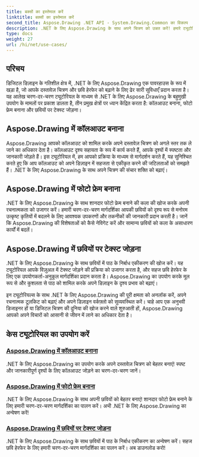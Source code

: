 ```yaml
---
title: बक्सों का इस्तेमाल करें
linktitle: बक्सों का इस्तेमाल करें
second_title: Aspose.Drawing .NET API - System.Drawing.Common का विकल्प
description: .NET के लिए Aspose.Drawing के साथ अपने चित्रण को उन्नत करें! हमारे ट्यूटोरियल के साथ कॉलआउट जोड़ें, शानदार फ़्रेम बनाएं और टेक्स्ट को छवियों में सहजता से एकीकृत करें।
type: docs
weight: 27
url: /hi/net/use-cases/
---
```

## परिचय

डिजिटल डिज़ाइन के गतिशील क्षेत्र में, .NET के लिए Aspose.Drawing एक पावरहाउस के रूप में खड़ा है, जो आपके दस्तावेज़ चित्रण और छवि हेरफेर को बढ़ाने के लिए ढेर सारी सुविधाएँ प्रदान करता है। यह आलेख चरण-दर-चरण ट्यूटोरियल के माध्यम से .NET के लिए Aspose.Drawing के बहुमुखी उपयोग के मामलों पर प्रकाश डालता है, तीन प्रमुख क्षेत्रों पर ध्यान केंद्रित करता है: कॉलआउट बनाना, फोटो फ्रेम बनाना और छवियों पर टेक्स्ट जोड़ना।

## Aspose.Drawing में कॉलआउट बनाना

Aspose.Drawing आपको कॉलआउट को शामिल करके अपने दस्तावेज़ चित्रण को अगले स्तर तक ले जाने का अधिकार देता है। कॉलआउट दृश्य सहायता के रूप में कार्य करते हैं, आपके दृश्यों में स्पष्टता और जानकारी जोड़ते हैं। इस ट्यूटोरियल में, हम आपको प्रक्रिया के माध्यम से मार्गदर्शन करते हैं, यह सुनिश्चित करते हुए कि आप कॉलआउट को अपने डिज़ाइन में सहजता से एकीकृत करने की जटिलताओं को समझते हैं। .NET के लिए Aspose.Drawing के साथ अपने चित्रण की संचार शक्ति को बढ़ाएं।

## Aspose.Drawing में फोटो फ्रेम बनाना

.NET के लिए Aspose.Drawing के साथ शानदार फोटो फ्रेम बनाने की कला की खोज करके अपनी रचनात्मकता को उजागर करें। हमारी चरण-दर-चरण मार्गदर्शिका आपकी छवियों को दृश्य रूप से मनोरम उत्कृष्ट कृतियों में बदलने के लिए आवश्यक उपकरणों और तकनीकों की जानकारी प्रदान करती है। जानें कि Aspose.Drawing की विशेषताओं को कैसे नेविगेट करें और सामान्य छवियों को कला के असाधारण कार्यों में बदलें।

## Aspose.Drawing में छवियों पर टेक्स्ट जोड़ना

.NET के लिए Aspose.Drawing के साथ छवियों में पाठ के निर्बाध एकीकरण की खोज करें। यह ट्यूटोरियल आपके विज़ुअल में टेक्स्ट जोड़ने की प्रक्रिया को उजागर करता है, और सहज छवि हेरफेर के लिए एक उपयोगकर्ता-अनुकूल मार्गदर्शिका प्रदान करता है। Aspose.Drawing का उपयोग करके मूल रूप से और कुशलता से पाठ को शामिल करके अपने डिज़ाइन के दृश्य प्रभाव को बढ़ाएं।

इन ट्यूटोरियल्स के साथ .NET के लिए Aspose.Drawing की पूरी क्षमता को अनलॉक करें, अपने रचनात्मक टूलकिट को बढ़ाएं और अपने डिज़ाइन वर्कफ़्लो को सुव्यवस्थित करें। चाहे आप एक अनुभवी डिजाइनर हों या डिजिटल चित्रण की दुनिया की खोज करने वाले शुरुआती हों, Aspose.Drawing आपको अपने विचारों को आसानी से जीवन में लाने का अधिकार देता है।

## केस ट्यूटोरियल का उपयोग करें
### [Aspose.Drawing में कॉलआउट बनाना](./make-callout/)
.NET के लिए Aspose.Drawing का उपयोग करके अपने दस्तावेज़ चित्रण को बेहतर बनाएं! स्पष्ट और जानकारीपूर्ण दृश्यों के लिए कॉलआउट जोड़ने का चरण-दर-चरण जानें।
### [Aspose.Drawing में फोटो फ्रेम बनाना](./photo-frame/)
.NET के लिए Aspose.Drawing के साथ अपनी छवियों को बेहतर बनाएं! शानदार फोटो फ्रेम बनाने के लिए हमारी चरण-दर-चरण मार्गदर्शिका का पालन करें। अभी .NET के लिए Aspose.Drawing का अन्वेषण करें!
### [Aspose.Drawing में छवियों पर टेक्स्ट जोड़ना](./text-on-image/)
.NET के लिए Aspose.Drawing के साथ छवियों में पाठ के निर्बाध एकीकरण का अन्वेषण करें। सहज छवि हेरफेर के लिए हमारी चरण-दर-चरण मार्गदर्शिका का पालन करें। अब डाउनलोड करो!